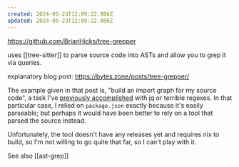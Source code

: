 ```yaml
---
created: 2024-05-23T12:09:22.986Z
updated: 2024-05-23T12:09:22.986Z
---
```

https://github.com/BrianHicks/tree-grepper

uses [[tree-sitter]] to parse source code into ASTs and allow you to grep it via queries.

explanatory blog post: https://bytes.zone/posts/tree-grepper/

The example given in that post is, "build an import graph for my source code", a task I've [previously accomplished](https://github.com/llimllib/personal_code/blob/master/bash/monorepo_dependencies/deps.graphviz.bash#L14-L21) with jq or terrible regexes. In that particular case, I relied on `package.json` exactly because it's easily parseable; but perhaps it would have been better to rely on a tool that parsed the source instead.

Unfortunately, the tool doesn't have any releases yet and requires nix to build, so I'm not willing to go quite that far, so I can't play with it.

See also [[ast-grep]]
